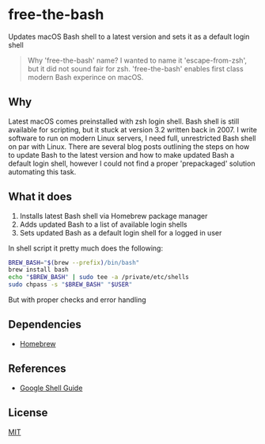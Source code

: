 # free-the-bash

Updates macOS Bash shell to a latest version and sets it as a default login shell

> Why 'free-the-bash' name? I wanted to name it 'escape-from-zsh', but it did not sound fair for zsh.
> 'free-the-bash' enables first class modern Bash experince on macOS.

## Why

Latest macOS comes preinstalled with zsh login shell. Bash shell is still available for scripting, but it stuck at version 3.2 written back in 2007. I write software to run on modern Linux servers, I need full, unrestricted Bash shell on par with Linux. There are several blog posts outlining the steps on how to update Bash to the latest version and how to make updated Bash a default login shell, however I could not find a proper 'prepackaged' solution automating this task.

## What it does

1. Installs latest Bash shell via Homebrew package manager
2. Adds updated Bash to a list of available login shells
3. Sets updated Bash as a default login shell for a logged in user

In shell script it pretty much does the following:

```sh
BREW_BASH="$(brew --prefix)/bin/bash"
brew install bash
echo "$BREW_BASH" | sudo tee -a /private/etc/shells
sudo chpass -s "$BREW_BASH" "$USER"
```

But with proper checks and error handling

## Dependencies

- [Homebrew](https://brew.sh)

## References

- [Google Shell Guide](https://google.github.io/styleguide/shellguide.html)

## License

[MIT](LICENSE)